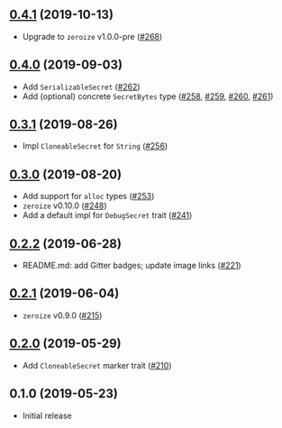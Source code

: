 ## [0.4.1] (2019-10-13)

- Upgrade to `zeroize` v1.0.0-pre ([#268])

## [0.4.0] (2019-09-03)

- Add `SerializableSecret` ([#262])
- Add (optional) concrete `SecretBytes` type ([#258], [#259], [#260], [#261])

## [0.3.1] (2019-08-26)

- Impl `CloneableSecret` for `String` ([#256])

## [0.3.0] (2019-08-20)

- Add support for `alloc` types ([#253])
- `zeroize` v0.10.0 ([#248])
- Add a default impl for `DebugSecret` trait ([#241])

## [0.2.2] (2019-06-28)

- README.md: add Gitter badges; update image links ([#221])

## [0.2.1] (2019-06-04)

- `zeroize` v0.9.0 ([#215])

## [0.2.0] (2019-05-29)

- Add `CloneableSecret` marker trait ([#210])

## 0.1.0 (2019-05-23)

- Initial release

[0.4.1]: https://github.com/iqlusioninc/crates/pull/274
[#268]: https://github.com/iqlusioninc/crates/pull/268
[0.4.0]: https://github.com/iqlusioninc/crates/pull/263
[#262]: https://github.com/iqlusioninc/crates/pull/262
[#261]: https://github.com/iqlusioninc/crates/pull/261
[#260]: https://github.com/iqlusioninc/crates/pull/260
[#259]: https://github.com/iqlusioninc/crates/pull/259
[#258]: https://github.com/iqlusioninc/crates/pull/258
[0.3.1]: https://github.com/iqlusioninc/crates/pull/257
[#256]: https://github.com/iqlusioninc/crates/pull/256
[0.3.0]: https://github.com/iqlusioninc/crates/pull/254
[#253]: https://github.com/iqlusioninc/crates/pull/253
[#248]: https://github.com/iqlusioninc/crates/pull/248
[#241]: https://github.com/iqlusioninc/crates/pull/241
[0.2.2]: https://github.com/iqlusioninc/crates/pull/223
[#221]: https://github.com/iqlusioninc/crates/pull/221
[0.2.1]: https://github.com/iqlusioninc/crates/pull/216
[#215]: https://github.com/iqlusioninc/crates/pull/215
[0.2.0]: https://github.com/iqlusioninc/crates/pull/211
[#210]: https://github.com/iqlusioninc/crates/pull/210
